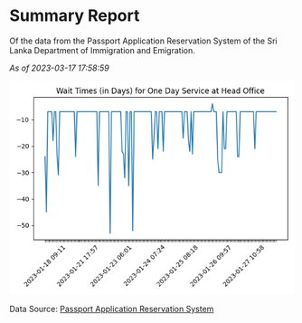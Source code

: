 # Summary Report

Of the data from the Passport Application Reservation System of the Sri Lanka Department of Immigration and Emigration.

*As of 2023-03-17 17:58:59*

![Wait Time Chart](summary.wait_time_chart.png)

Data Source: [Passport Application Reservation System](https://eservices.immigration.gov.lk:8443/appointment/pages/reservationApplication.xhtml)